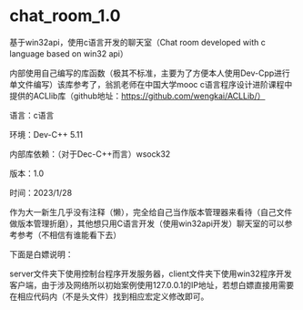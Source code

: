 # chat_room_1.0
基于win32api，使用c语言开发的聊天室（Chat room developed with c language based on win32 api）

内部使用自己编写的库函数（极其不标准，主要为了方便本人使用Dev-Cpp进行单文件编写）该库参考了，翁凯老师在中国大学mooc c语言程序设计进阶课程中提供的ACLlib库（github地址：https://github.com/wengkai/ACLLib/）

语言：c语言

环境：Dev-C++ 5.11

内部库依赖：（对于Dec-C++而言）wsock32

版本：1.0

时间：2023/1/28

作为大一新生几乎没有注释（懒），完全给自己当作版本管理器来看待（自己文件做版本管理折磨），其他想只用C语言开发（使用win32api开发）聊天室的可以参考参考（不相信有谁能看下去）

下面是白嫖说明：

server文件夹下使用控制台程序开发服务器，client文件夹下使用win32程序开发客户端，由于涉及网络所以初始案例使用127.0.0.1的IP地址，若想白嫖直接用需要在相应代码内（不是头文件）找到相应宏定义修改即可。

